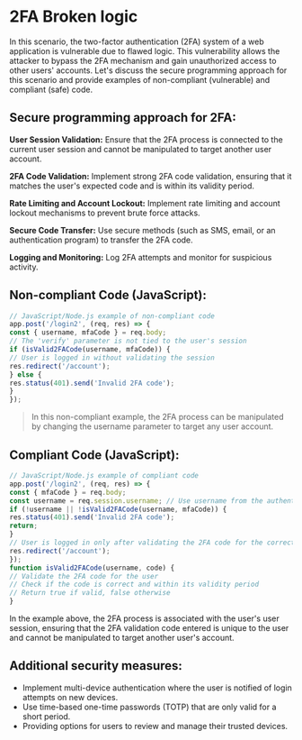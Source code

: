 # 2FA Broken logic
In this scenario, the two-factor authentication (2FA) system of a web application is vulnerable due to flawed logic. This vulnerability allows the attacker to bypass the 2FA mechanism and gain unauthorized access to other users' accounts. Let's discuss the secure programming approach for this scenario and provide examples of non-compliant (vulnerable) and compliant (safe) code.

## Secure programming approach for 2FA:
**User Session Validation:** Ensure that the 2FA process is connected to the current user session and cannot be manipulated to target another user account.

**2FA Code Validation:** Implement strong 2FA code validation, ensuring that it matches the user's expected code and is within its validity period.

**Rate Limiting and Account Lockout:** Implement rate limiting and account lockout mechanisms to prevent brute force attacks.

**Secure Code Transfer:** Use secure methods (such as SMS, email, or an authentication program) to transfer the 2FA code.

**Logging and Monitoring:** Log 2FA attempts and monitor for suspicious activity.


## Non-compliant Code (JavaScript):
```javascript
// JavaScript/Node.js example of non-compliant code
app.post('/login2', (req, res) => {
const { username, mfaCode } = req.body;
// The 'verify' parameter is not tied to the user's session
if (isValid2FACode(username, mfaCode)) {
// User is logged in without validating the session
res.redirect('/account');
} else {
res.status(401).send('Invalid 2FA code');
}
});
```
> In this non-compliant example, the 2FA process can be manipulated by changing the username parameter to target any user account.

## Compliant Code (JavaScript):
```javascript
// JavaScript/Node.js example of compliant code
app.post('/login2', (req, res) => {
const { mfaCode } = req.body;
const username = req.session.username; // Use username from the authenticated session
if (!username || !isValid2FACode(username, mfaCode)) {
res.status(401).send('Invalid 2FA code');
return;
}
// User is logged in only after validating the 2FA code for the correct session
res.redirect('/account');
});
function isValid2FACode(username, code) {
// Validate the 2FA code for the user
// Check if the code is correct and within its validity period
// Return true if valid, false otherwise
}
```
In the example above, the 2FA process is associated with the user's user session, ensuring that the 2FA validation code entered is unique to the user and cannot be manipulated to target another user's account.



## Additional security measures:

* Implement multi-device authentication where the user is notified of login attempts on new devices.
* Use time-based one-time passwords (TOTP) that are only valid for a short period.
* Providing options for users to review and manage their trusted devices.
























































































